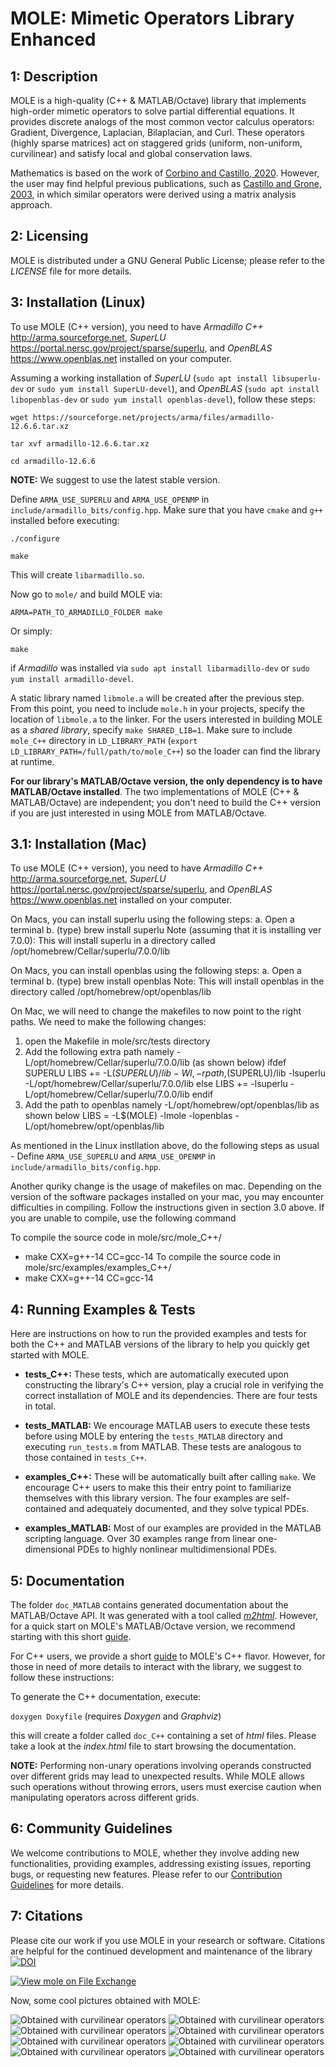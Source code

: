 MOLE: Mimetic Operators Library Enhanced
========================================


1: Description
--------------

MOLE is a high-quality (C++ & MATLAB/Octave) library that implements 
high-order mimetic operators to solve partial differential equations. 
It provides discrete analogs of the most common vector calculus operators: 
Gradient, Divergence, Laplacian, Bilaplacian, and Curl. These operators (highly sparse matrices) act 
on staggered grids (uniform, non-uniform, curvilinear) and satisfy local and 
global conservation laws.

Mathematics is based on the work of [Corbino and Castillo, 2020](https://doi.org/10.1016/j.cam.2019.06.042). 
However, the user may find helpful previous publications, such as [Castillo and Grone, 2003](https://doi.org/10.1137/S0895479801398025),
in which similar operators were derived using a matrix analysis approach.


2: Licensing
------------

MOLE is distributed under a GNU General Public License; please refer to the _LICENSE_ 
file for more details.


3: Installation (Linux)
-----------------------

To use MOLE (C++ version), you need to have _Armadillo C++_ <http://arma.sourceforge.net>, _SuperLU_ 
<https://portal.nersc.gov/project/sparse/superlu>, and _OpenBLAS_ <https://www.openblas.net> installed on your computer.

Assuming a working installation of _SuperLU_ (`sudo apt install libsuperlu-dev` or `sudo yum install SuperLU-devel`), and _OpenBLAS_ (`sudo apt install libopenblas-dev` or `sudo yum install openblas-devel`), follow these steps:

`wget https://sourceforge.net/projects/arma/files/armadillo-12.6.6.tar.xz`

`tar xvf armadillo-12.6.6.tar.xz`

`cd armadillo-12.6.6`

**NOTE:** We suggest to use the latest stable version.

Define `ARMA_USE_SUPERLU` and `ARMA_USE_OPENMP` in `include/armadillo_bits/config.hpp`. Make sure that you have `cmake` and `g++` installed before executing:

`./configure`

`make`

This will create `libarmadillo.so`.

Now go to `mole/` and build MOLE via:

`ARMA=PATH_TO_ARMADILLO_FOLDER make`

Or simply:

`make`

if _Armadillo_ was installed via `sudo apt install libarmadillo-dev` or `sudo yum install armadillo-devel`.

A static library named `libmole.a` will be created after the previous step. From this point, you need to include `mole.h` 
in your projects, specify the location of `libmole.a` to the linker. For the users interested in building MOLE as a _shared library_, specify `make SHARED_LIB=1`. Make sure to include `mole_C++` directory in `LD_LIBRARY_PATH` (`export LD_LIBRARY_PATH=/full/path/to/mole_C++`) so the loader can find the library at runtime.

**For our library's MATLAB/Octave version, the only dependency is to have MATLAB/Octave installed**.
The two implementations of MOLE (C++ & MATLAB/Octave) are independent; you don't need
to build the C++ version if you are just interested in using MOLE from MATLAB/Octave.

3.1: Installation (Mac)
-----------------------

To use MOLE (C++ version), you need to have _Armadillo C++_ <http://arma.sourceforge.net>, _SuperLU_ 
<https://portal.nersc.gov/project/sparse/superlu>, and _OpenBLAS_ <https://www.openblas.net> installed on your computer.

On Macs, you can install superlu using the following steps:
a. Open a terminal
b. (type) brew install superlu 
Note (assuming that it is installing ver 7.0.0): This will install superlu in a directory called /opt/homebrew/Cellar/superlu/7.0.0/lib

On Macs, you can install openblas using the following steps:
a. Open a terminal
b. (type) brew install openblas 
Note: This will install openblas in the directory called /opt/homebrew/opt/openblas/lib


On Mac, we will need to change the makefiles to now point to the right paths. We need to make the following changes:

1. open the Makefile in mole/src/tests directory
2. Add the following extra path namely -L/opt/homebrew/Cellar/superlu/7.0.0/lib (as shown below)
ifdef SUPERLU
LIBS += -L$(SUPERLU)/lib -Wl,-rpath,$(SUPERLU)/lib -lsuperlu -L/opt/homebrew/Cellar/superlu/7.0.0/lib
else
LIBS += -lsuperlu -L/opt/homebrew/Cellar/superlu/7.0.0/lib
endif
3. Add the path to openblas namely -L/opt/homebrew/opt/openblas/lib  as shown below
LIBS = -L$(MOLE) -lmole -lopenblas -L/opt/homebrew/opt/openblas/lib

As mentioned in the Linux instllation above, do the following steps as usual - 
Define `ARMA_USE_SUPERLU` and `ARMA_USE_OPENMP` in `include/armadillo_bits/config.hpp`. 

Another quriky change is the usage of makefiles on mac. Depending on the version of the software packages installed on your mac,
you may encounter difficulties in compiling. Follow the instructions given in section 3.0 above. If you are unable to compile, use the following command 

To compile the source code in mole/src/mole_C++/
- make CXX=g++-14 CC=gcc-14
To compile the source code in mole/src/examples/examples_C++/
- make CXX=g++-14 CC=gcc-14


4: Running Examples & Tests
---------------------------

Here are instructions on how to run the provided examples and tests for both the C++ and MATLAB versions of the library to help you quickly get started with MOLE.

* **tests_C++:**
These tests, which are automatically executed upon constructing the library's C++ version, play a crucial role in verifying the correct installation of MOLE and its dependencies. There are four tests in total.

* **tests_MATLAB:**
We encourage MATLAB users to execute these tests before using MOLE by entering the `tests_MATLAB` directory and executing `run_tests.m` from MATLAB. These tests are analogous to those contained in `tests_C++`.

* **examples_C++:**
These will be automatically built after calling `make`. We encourage C++ users to make this their entry point to familiarize themselves with this library version. The four examples are self-contained and adequately documented, and they solve typical PDEs.

* **examples_MATLAB:**
Most of our examples are provided in the MATLAB scripting language. Over 30 examples range from linear one-dimensional PDEs to highly nonlinear multidimensional PDEs.


5: Documentation
----------------

The folder `doc_MATLAB` contains generated documentation about the MATLAB/Octave API.
It was generated with a tool called [_m2html_](https://www.gllmflndn.com/software/matlab/m2html). However, for a quick start on MOLE's MATLAB/Octave version, we recommend starting with this short [guide](https://github.com/jcorbino/mole/blob/master/CSRC%20Report%20on%20MOLE.pdf).

For C++ users, we provide a short [guide](https://github.com/jcorbino/mole/blob/master/MOLE_C%2B%2B_Quick_Guide.pdf) to MOLE's C++ flavor. However, for those in need of more details to interact with the library, we suggest to follow these instructions:

To generate the C++ documentation, execute:

`doxygen Doxyfile` (requires _Doxygen_ and _Graphviz_)

this will create a folder called `doc_C++` containing a set of _html_ files. Please take a look at the _index.html_ file 
to start browsing the documentation.

**NOTE:**
Performing non-unary operations involving operands constructed over different grids may lead to unexpected results. While MOLE allows such operations without throwing errors, users must exercise caution when manipulating operators across different grids.


6: Community Guidelines
-----------------------

We welcome contributions to MOLE, whether they involve adding new functionalities, providing examples, addressing existing issues, reporting bugs, or requesting new features. Please refer to our [Contribution Guidelines](https://github.com/jcorbino/mole/blob/master/CONTRIBUTING.md) for more details.


7: Citations
------------

Please cite our work if you use MOLE in your research or software. 
Citations are helpful for the continued development and maintenance of 
the library [![DOI](https://joss.theoj.org/papers/10.21105/joss.06288/status.svg)](https://doi.org/10.21105/joss.06288)

[![View mole on File Exchange](https://www.mathworks.com/matlabcentral/images/matlab-file-exchange.svg)](https://www.mathworks.com/matlabcentral/fileexchange/124870-mole)

Now, some cool pictures obtained with MOLE:

![Obtained with curvilinear operators](images/4thOrder.png)
![Obtained with curvilinear operators](images/4thOrder2.png)
![Obtained with curvilinear operators](images/4thOrder3.png)
![Obtained with curvilinear operators](images/grid2.png)
![Obtained with curvilinear operators](images/grid.png)
![Obtained with curvilinear operators](images/WavyGrid.png)
![Obtained with curvilinear operators](images/wave2D.png)
![Obtained with curvilinear operators](images/burgers.png)
